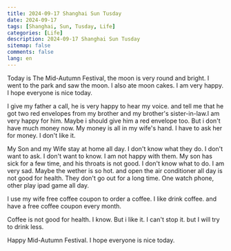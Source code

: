 ```yaml
---
title: 2024-09-17 Shanghai Sun Tusday
date: 2024-09-17
tags: [Shanghai, Sun, Tusday, Life]
categories: [Life]
description: 2024-09-17 Shanghai Sun Tusday
sitemap: false
comments: false
lang: en
---
```

Today is The Mid-Autumn Festival, the moon is very round and bright. I went to the park and saw the moon. I also ate moon cakes. I am very happy. I hope everyone is nice today.

I give my father a call, he is very happy to hear my voice. and tell me that he got two red envelopes from my brother and my brother's sister-in-law.I am very happy for him. Maybe i should give him a red envelope too.  But i don't have much money now.  My money is all in my wife's hand. I have to ask her for money. I don't like it.

My Son and my Wife stay at home all day. I don't know what they do. I don't want to ask. I don't want to know. I am not happy with them. My son has sick for a few time, and his throats is not good. I don't know what to do. I am very sad. Maybe the wether is so hot. and open the air conditioner all day is not good for health. They don't go out for a long time. One watch phone, other play ipad game all day.

I use my wife free coffee coupon to order a coffee. I like drink coffee. and have a free coffee coupon every month.

Coffee is not good for health. I know. But i like it. I can't stop it. but I will try to drink less.

Happy Mid-Autumn Festival. I hope everyone is nice today. 

